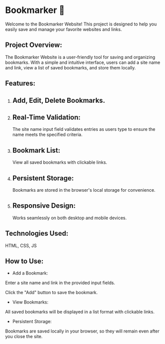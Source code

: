 # Bookmarker 🔖
Welcome to the Bookmarker Website! This project is designed to help you easily save and manage your favorite websites and links.

## Project Overview:
The Bookmarker Website is a user-friendly tool for saving and organizing bookmarks. With a simple and intuitive interface, users can add a site name and link, view a list of saved bookmarks, and store them locally.

## Features:

1. ## Add, Edit, Delete Bookmarks. ##

2. ## Real-Time Validation: ##
   The site name input field validates entries as users type to ensure the name meets the specified criteria.

3. ## Bookmark List: ##
   View all saved bookmarks with clickable links.

4. ## Persistent Storage: ##
    Bookmarks are stored in the browser's local storage for convenience.

5. ## Responsive Design: ##
   Works seamlessly on both desktop and mobile devices.

## Technologies Used:

HTML, CSS, JS

## How to Use:

- Add a Bookmark:

Enter a site name and link in the provided input fields.

Click the "Add" button to save the bookmark.

- View Bookmarks:

All saved bookmarks will be displayed in a list format with clickable links.

- Persistent Storage:

Bookmarks are saved locally in your browser, so they will remain even after you close the site.
